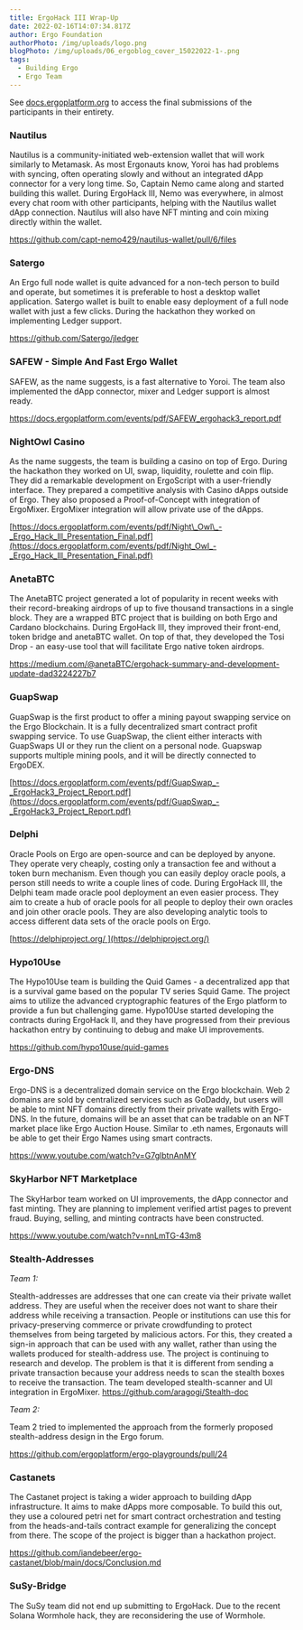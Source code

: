 ```yaml
---
title: ErgoHack III Wrap-Up
date: 2022-02-16T14:07:34.817Z
author: Ergo Foundation
authorPhoto: /img/uploads/logo.png
blogPhoto: /img/uploads/06_ergoblog_cover_15022022-1-.png
tags:
  - Building Ergo
  - Ergo Team
---
```

<!--StartFragment-->

See [docs.ergoplatform.org](http://docs.ergoplatform.org) to access the final submissions of the participants in their entirety.

### **Nautilus**

Nautilus is a community-initiated web-extension wallet that will work similarly to Metamask. As most Ergonauts know, Yoroi has had problems with syncing, often operating slowly and without an integrated dApp connector for a very long time. So, Captain Nemo came along and started building this wallet. During ErgoHack III, Nemo was everywhere, in almost every chat room with other participants, helping with the Nautilus wallet dApp connection. Nautilus will also have NFT minting and coin mixing directly within the wallet.

<https://github.com/capt-nemo429/nautilus-wallet/pull/6/files>

### **Satergo**

An Ergo full node wallet is quite advanced for a non-tech person to build and operate, but sometimes it is preferable to host a desktop wallet application. Satergo wallet is built to enable easy deployment of a full node wallet with just a few clicks. During the hackathon they worked on implementing Ledger support.

<https://github.com/Satergo/jledger>

### **SAFEW - Simple And Fast Ergo Wallet**

SAFEW, as the name suggests, is a fast alternative to Yoroi. The team also implemented the dApp connector, mixer and Ledger support is almost ready.

<https://docs.ergoplatform.com/events/pdf/SAFEW_ergohack3_report.pdf>

### **NightOwl Casino**

As the name suggests, the team is building a casino on top of Ergo. During the hackathon they worked on UI, swap, liquidity, roulette and coin flip. They did a remarkable development on ErgoScript with a user-friendly interface. They prepared a competitive analysis with Casino dApps outside of Ergo. They also proposed a Proof-of-Concept with integration of ErgoMixer. ErgoMixer integration will allow private use of the dApps.

[https://docs.ergoplatform.com/events/pdf/Night\_Owl\_-_Ergo_Hack_lll_Presentation_Final.pdf](https://docs.ergoplatform.com/events/pdf/Night_Owl_-_Ergo_Hack_lll_Presentation_Final.pdf)

### **AnetaBTC**

The AnetaBTC project generated a lot of popularity in recent weeks with their record-breaking airdrops of up to five thousand transactions in a single block. They are a wrapped BTC project that is building on both Ergo and Cardano blockchains. During ErgoHack III, they improved their front-end, token bridge and anetaBTC wallet. On top of that, they developed the Tosi Drop - an easy-use tool that will facilitate Ergo native token airdrops.

<https://medium.com/@anetaBTC/ergohack-summary-and-development-update-dad3224227b7>

### **GuapSwap**

GuapSwap is the first product to offer a mining payout swapping service on the Ergo Blockchain. It is a fully decentralized smart contract profit swapping service. To use GuapSwap, the client either interacts with GuapSwaps UI or they run the client on a personal node. Guapswap supports multiple mining pools, and it will be directly connected to ErgoDEX.

[https://docs.ergoplatform.com/events/pdf/GuapSwap_-_ErgoHack3_Project_Report.pdf](https://docs.ergoplatform.com/events/pdf/GuapSwap_-_ErgoHack3_Project_Report.pdf)

### **Delphi**

Oracle Pools on Ergo are open-source and can be deployed by anyone. They operate very cheaply, costing only a transaction fee and without a token burn mechanism. Even though you can easily deploy oracle pools, a person still needs to write a couple lines of code. During ErgoHack III, the Delphi team made oracle pool deployment an even easier process. They aim to create a hub of oracle pools for all people to deploy their own oracles and join other oracle pools. They are also developing analytic tools to access different data sets of the oracle pools on Ergo. 

[https://delphiproject.org/ ](https://delphiproject.org/)

### **Hypo10Use**

The Hypo10Use team is building the Quid Games - a decentralized app that is a survival game based on the popular TV series Squid Game. The project aims to utilize the advanced cryptographic features of the Ergo platform to provide a fun but challenging game. Hypo10Use started developing the contracts during ErgoHack II, and they have progressed from their previous hackathon entry by continuing to debug and make UI improvements.

<https://github.com/hypo10use/quid-games> 

### **Ergo-DNS**

Ergo-DNS is a decentralized domain service on the Ergo blockchain. Web 2 domains are sold by centralized services such as GoDaddy, but users will be able to mint NFT domains directly from their private wallets with Ergo-DNS. In the future, domains will be an asset that can be tradable on an NFT market place like Ergo Auction House. Similar to .eth names, Ergonauts will be able to get their Ergo Names using smart contracts.

<https://www.youtube.com/watch?v=G7glbtnAnMY> 

### **SkyHarbor NFT Marketplace**

The SkyHarbor team worked on UI improvements, the dApp connector and fast minting. They are planning to implement verified artist pages to prevent fraud. Buying, selling, and minting contracts have been constructed. 

<https://www.youtube.com/watch?v=nnLmTG-43m8> 

### **Stealth-Addresses**

*Team 1:*

Stealth-addresses are addresses that one can create via their private wallet address. They are useful when the receiver does not want to share their address while receiving a transaction. People or institutions can use this for privacy-preserving commerce or private crowdfunding to protect themselves from being targeted by malicious actors. For this, they created a sign-in approach that can be used with any wallet, rather than using the wallets produced for stealth-address use. The project is continuing to research and develop. The problem is that it is different from sending a private transaction because your address needs to scan the stealth boxes to receive the transaction. The team developed stealth-scanner and UI integration in ErgoMixer. <https://github.com/aragogi/Stealth-doc> 

*Team 2:*

Team 2 tried to implemented the approach from the formerly proposed stealth-address design in the Ergo forum. 

<https://github.com/ergoplatform/ergo-playgrounds/pull/24> 

### **Castanets**

The Castanet project is taking a wider approach to building dApp infrastructure. It aims to make dApps more composable. To build this out, they use a coloured petri net for smart contract orchestration and testing from the heads-and-tails contract example for generalizing the concept from there. The scope of the project is bigger than a hackathon project.

<https://github.com/iandebeer/ergo-castanet/blob/main/docs/Conclusion.md> 

### **SuSy-Bridge**

The SuSy team did not end up submitting to ErgoHack. Due to the recent Solana Wormhole hack, they are reconsidering the use of Wormhole.

<!--EndFragment-->